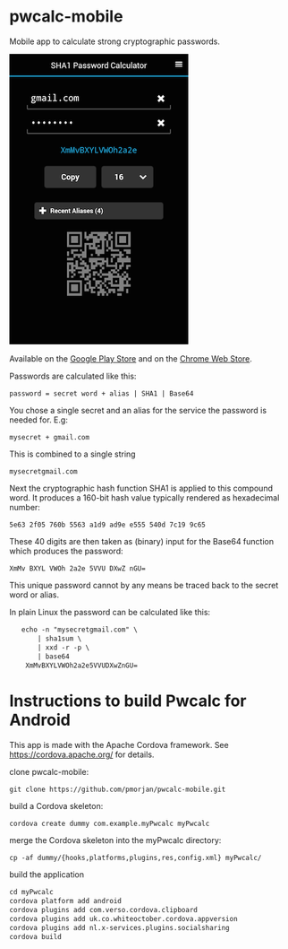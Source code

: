 # pwcalc-mobile

Mobile app to calculate strong cryptographic passwords.


![ScreenShot](img/pwcalc.png)


Available on the [Google Play Store](
https://play.google.com/store/apps/details?id=de.pmorjan.TPSM
)
and on the [Chrome Web Store](
https://chrome.google.com/webstore/detail/gfdaokhcoidlgljipinbbcafapmmdanb
).

Passwords are calculated like this:
````
password = secret word + alias | SHA1 | Base64
````
You chose a single secret and an alias for the service the password is needed for.
E.g:
````
mysecret + gmail.com
````
This is combined to a single string
````
mysecretgmail.com
````
Next the cryptographic hash function SHA1 is applied to this compound word.
It produces a 160-bit hash value typically rendered  as hexadecimal number:
````
5e63 2f05 760b 5563 a1d9 ad9e e555 540d 7c19 9c65
````

These 40 digits are then taken as (binary) input for the
Base64 function which produces the password:

````
XmMv BXYL VWOh 2a2e 5VVU DXwZ nGU=
````
This unique password cannot by any means be traced back to the secret word or alias.


In plain Linux the password can be calculated like this:
````
   echo -n "mysecretgmail.com" \
       | sha1sum \
       | xxd -r -p \
       | base64
    XmMvBXYLVWOh2a2e5VVUDXwZnGU=
````

# Instructions to build Pwcalc for Android

This app is made with the Apache Cordova framework.
See https://cordova.apache.org/ for details.

clone pwcalc-mobile:
```
git clone https://github.com/pmorjan/pwcalc-mobile.git
```
build a Cordova skeleton:
```
cordova create dummy com.example.myPwcalc myPwcalc
```
merge the Cordova skeleton into the myPwcalc directory:
```
cp -af dummy/{hooks,platforms,plugins,res,config.xml} myPwcalc/
```
build the application
```
cd myPwcalc
cordova platform add android
cordova plugins add com.verso.cordova.clipboard
cordova plugins add uk.co.whiteoctober.cordova.appversion
cordova plugins add nl.x-services.plugins.socialsharing
cordova build
```


